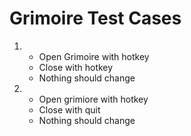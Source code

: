 Grimoire Test Cases
===================

1. 
    - Open Grimoire with hotkey 
    - Close with hotkey 
    - Nothing should change

2. 
    - Open grimiore with hotkey
    - Close with quit
    - Nothing should change 
